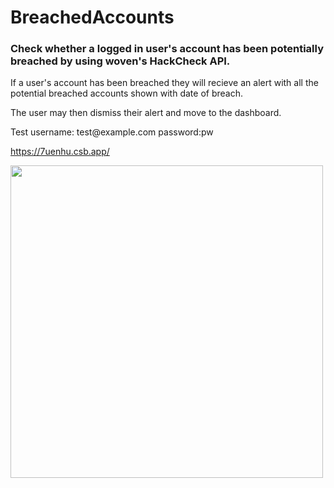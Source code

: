 # BreachedAccounts

<h3>
  Check whether a logged in user's account has been potentially breached by using woven's HackCheck API. </h3>
  
  <p>If a user's account has been breached they will recieve an alert with all the potential breached accounts shown with date of breach. </p>
  <p>The user may then dismiss their alert and move to the dashboard.</p>
  <p>Test username: test@example.com password:pw </p>
  
  https://7uenhu.csb.app/

<img src="https://user-images.githubusercontent.com/56857610/174198392-f4c29b25-4301-4af0-bcca-2e31a92afb92.png" width = 500px />

